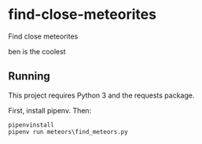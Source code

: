 # find-close-meteorites
Find close meteorites

ben is the coolest

## Running

This project requires Python 3 and the requests package.

First, install pipenv.  Then:

```
pipenvinstall
pipenv run meteors\find_meteors.py
```
